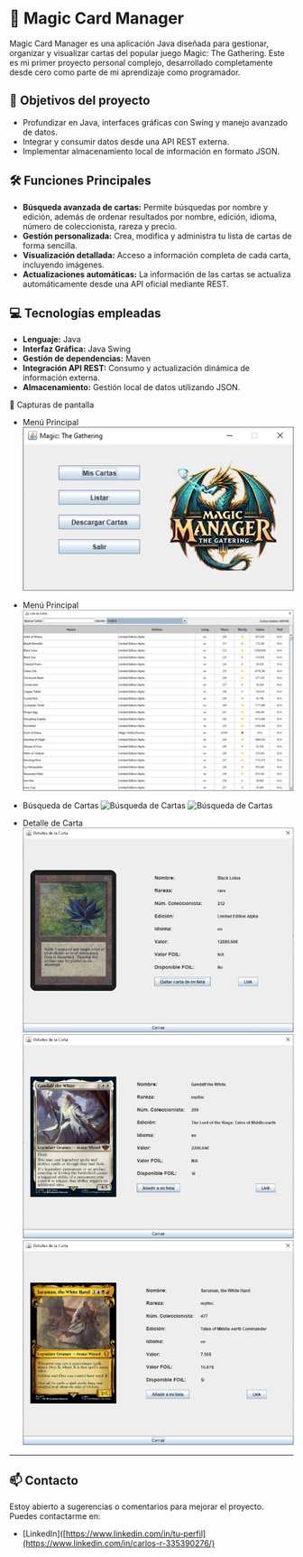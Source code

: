 # 🚀 Magic Card Manager

Magic Card Manager es una aplicación Java diseñada para gestionar, organizar y visualizar cartas del popular juego Magic: The Gathering.
Este es mi primer proyecto personal complejo, desarrollado completamente desde cero como parte de mi aprendizaje como programador.
## 🎯 Objetivos del proyecto

- Profundizar en Java, interfaces gráficas con Swing y manejo avanzado de datos.
- Integrar y consumir datos desde una API REST externa.
- Implementar almacenamiento local de información en formato JSON.

## 🛠️ Funciones Principales

- **Búsqueda avanzada de cartas:** Permite búsquedas por nombre y edición, además de ordenar resultados por nombre, edición, idioma, número de coleccionista, rareza y precio.
- **Gestión personalizada:** Crea, modifica y administra tu lista de cartas de forma sencilla.
- **Visualización detallada:** Acceso a información completa de cada carta, incluyendo imágenes.
- **Actualizaciones automáticas:** La información de las cartas se actualiza automáticamente desde una API oficial mediante REST.

## 💻 Tecnologías empleadas

- **Lenguaje:** Java
- **Interfaz Gráfica:** Java Swing
- **Gestión de dependencias:** Maven
- **Integración API REST:** Consumo y actualización dinámica de información externa.
- **Almacenamiento:** Gestión local de datos utilizando JSON.

📸 Capturas de pantalla

- Menú Principal
  ![Menú Principal](screenshots/menu_principal.png)

- Menú Principal
  ![Menú Principal](screenshots/busqueda_todas.png)

- Búsqueda de Cartas
  ![Búsqueda de Cartas](busqueda_edicion.png)
  ![Búsqueda de Cartas](busqueda_nombre.png)

- Detalle de Carta
  ![Detalle de Carta](screenshots/carta1.png)
  ![Detalle de Carta](screenshots/carta2.png)
  ![Detalle de Carta](screenshots/carta3.png)

---

## 📫 Contacto
Estoy abierto a sugerencias o comentarios para mejorar el proyecto. Puedes contactarme en:  
- [LinkedIn]([https://www.linkedin.com/in/tu-perfil](https://www.linkedin.com/in/carlos-r-335390276/)
